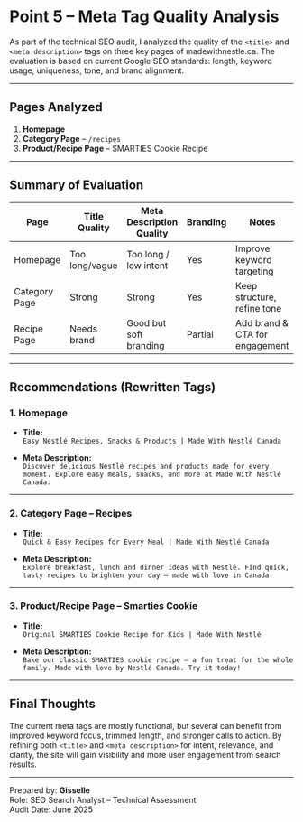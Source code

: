 # Point 5 – Meta Tag Quality Analysis

As part of the technical SEO audit, I analyzed the quality of the `<title>` and `<meta description>` tags on three key pages of madewithnestle.ca. The evaluation is based on current Google SEO standards: length, keyword usage, uniqueness, tone, and brand alignment.

---

## Pages Analyzed

1. **Homepage**
2. **Category Page** – `/recipes`
3. **Product/Recipe Page** – SMARTIES Cookie Recipe

---

## Summary of Evaluation

| Page              | Title Quality | Meta Description Quality | Branding | Notes                            |
|-------------------|---------------|--------------------------|----------|----------------------------------|
| Homepage          | Too long/vague| Too long / low intent    | Yes      | Improve keyword targeting        |
| Category Page     | Strong        | Strong                   | Yes      | Keep structure, refine tone      |
| Recipe Page       | Needs brand   | Good but soft branding   | Partial  | Add brand & CTA for engagement  |

---

## Recommendations (Rewritten Tags)

### 1. **Homepage**

- **Title:**  
  `Easy Nestlé Recipes, Snacks & Products | Made With Nestlé Canada`

- **Meta Description:**  
  `Discover delicious Nestlé recipes and products made for every moment. Explore easy meals, snacks, and more at Made With Nestlé Canada.`

---

### 2. **Category Page – Recipes**

- **Title:**  
  `Quick & Easy Recipes for Every Meal | Made With Nestlé Canada`

- **Meta Description:**  
  `Explore breakfast, lunch and dinner ideas with Nestlé. Find quick, tasty recipes to brighten your day – made with love in Canada.`

---

### 3. **Product/Recipe Page – Smarties Cookie**

- **Title:**  
  `Original SMARTIES Cookie Recipe for Kids | Made With Nestlé`

- **Meta Description:**  
  `Bake our classic SMARTIES cookie recipe – a fun treat for the whole family. Made with love by Nestlé Canada. Try it today!`

---

## Final Thoughts

The current meta tags are mostly functional, but several can benefit from improved keyword focus, trimmed length, and stronger calls to action. By refining both `<title>` and `<meta description>` for intent, relevance, and clarity, the site will gain visibility and more user engagement from search results.

---

Prepared by: **Gisselle**  
Role: SEO Search Analyst – Technical Assessment  
Audit Date: June 2025